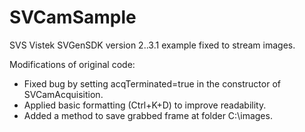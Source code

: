 # SVCamSample
SVS Vistek SVGenSDK version 2..3.1 example fixed to stream images.


Modifications of original code:
- Fixed bug by setting acqTerminated=true in the constructor of SVCamAcquisition.
- Applied basic formatting (Ctrl+K+D) to improve readability.
- Added a method to save grabbed frame at folder C:\images.
